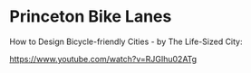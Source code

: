 # Princeton Bike Lanes

How to Design Bicycle-friendly Cities - by The Life-Sized City:

https://www.youtube.com/watch?v=RJGIhu02ATg 
